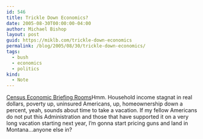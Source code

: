 ```yaml
---
id: 546
title: Trickle Down Economics?
date: 2005-08-30T00:00:00-04:00
author: Michael Bishop
layout: post
guid: https://miklb.com/trickle-down-economics
permalink: /blog/2005/08/30/trickle-down-economics/
tags:
  - bush
  - economics
  - politics
kind:
  - Note
---
```

<p><a href="http://www.census.gov/cgi-bin/briefroom/BriefRm">Census Economic Briefing Rooms</a>Hmm.  Household income stagnat in real dollars, poverty up, uninsured Americans, up, homeownership down a percent, yeah, sounds about time to take a vacation.  If my fellow Americans do not put this Administration and those that have supported it on a very long vacation starting next year, I’m gonna start pricing guns and land in Montana…anyone else in?</p>